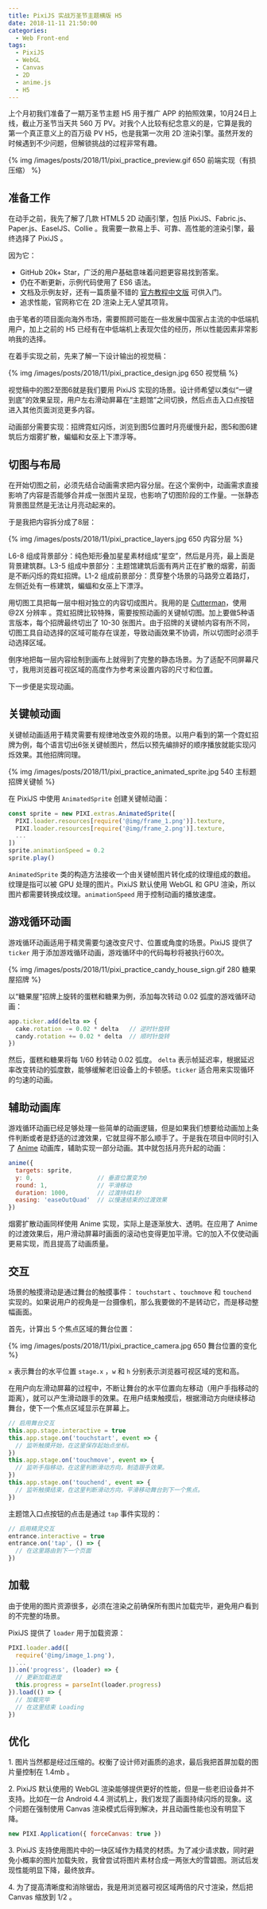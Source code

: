 ```yaml
---
title: PixiJS 实战万圣节主题横版 H5
date: 2018-11-11 21:50:00
categories:
  - Web Front-end
tags:
  - PixiJS
  - WebGL
  - Canvas
  - 2D
  - anime.js
  - H5
---
```


上个月初我们准备了一期万圣节主题 H5 用于推广 APP 的拍照效果，10月24日上线，截止万圣节当天共 560 万 PV。对我个人比较有纪念意义的是，它算是我的第一个真正意义上的百万级 PV H5，也是我第一次用 2D 渲染引擎。虽然开发的时候遇到不少问题，但解锁挑战的过程非常有趣。

<!-- more -->

{% img /images/posts/2018/11/pixi_practice_preview.gif 650 前端实现（有损压缩） %}

## 准备工作

在动手之前，我先了解了几款 HTML5 2D 动画引擎，包括 PixiJS、Fabric.js、Paper.js、EaselJS、Collie 。我需要一款易上手、可靠、高性能的渲染引擎，最终选择了 PixiJS 。

因为它：

- GitHub 20k+ Star，广泛的用户基础意味着问题更容易找到答案。
- 仍在不断更新，示例代码使用了 ES6 语法。
- 文档及示例友好，还有一篇质量不错的 [官方教程中文版](https://github.com/Zainking/learningPixi) 可供入门。
- 追求性能，官网称它在 2D 渲染上无人望其项背。

由于笔者的项目面向海外市场，需要照顾可能在一些发展中国家占主流的中低端机用户，加上之前的 H5 已经有在中低端机上表现欠佳的经历，所以性能因素非常影响我的选择。

在着手实现之前，先来了解一下设计输出的视觉稿：

{% img /images/posts/2018/11/pixi_practice_design.jpg 650 视觉稿 %}

视觉稿中的图2至图6就是我们要用 PixiJS 实现的场景。设计师希望以类似“一键到底”的效果呈现，用户左右滑动屏幕在“主题馆”之间切换，然后点击入口点按钮进入其他页面浏览更多内容。

动画部分需要实现：招牌霓虹闪烁，浏览到图5位置时月亮缓慢升起，图5和图6建筑后方烟雾扩散，蝙蝠和女巫上下漂浮等。

## 切图与布局

在开始切图之前，必须先结合动画需求把内容分层。在这个案例中，动画需求直接影响了内容是否能够合并成一张图片呈现，也影响了切图阶段的工作量。一张静态背景图显然是无法让月亮动起来的。

于是我把内容拆分成了8层：

{% img /images/posts/2018/11/pixi_practice_layers.jpg 650 内容分层 %}

L6-8 组成背景部分：纯色矩形叠加星星素材组成“星空”，然后是月亮，最上面是背景建筑群。L3-5 组成中景部分：主题馆建筑后面有两片正在扩散的烟雾，前面是不断闪烁的霓虹招牌。L1-2 组成前景部分：贯穿整个场景的马路旁立着路灯，左侧近处有一栋建筑，蝙蝠和女巫上下漂浮。

用切图工具把每一层中相对独立的内容切成图片。我用的是 [Cutterman](http://www.cutterman.cn/zh/cutterman)，使用 @2X 分辨率 。霓虹招牌比较特殊，需要按照动画的关键帧切图。加上要做5种语言版本，每个招牌最终切出了 10-30 张图片。由于招牌的关键帧内容有所不同，切图工具自动选择的区域可能存在误差，导致动画效果不协调，所以切图时必须手动选择区域。

倒序地把每一层内容绘制到画布上就得到了完整的静态场景。为了适配不同屏幕尺寸，我用浏览器可视区域的高度作为参考来设置内容的尺寸和位置。

下一步便是实现动画。

## 关键帧动画

关键帧动画适用于精灵需要有规律地改变外观的场景。以用户看到的第一个霓虹招牌为例，每个语言切出6张关键帧图片，然后以预先编排好的顺序播放就能实现闪烁效果。其他招牌同理。

{% img /images/posts/2018/11/pixi_practice_animated_sprite.jpg 540 主标题招牌关键帧 %}



在 PixiJS 中使用 `AnimatedSprite` 创建关键帧动画：

``` js
const sprite = new PIXI.extras.AnimatedSprite([
  PIXI.loader.resources[require('@img/frame_1.png')].texture,
  PIXI.loader.resources[require('@img/frame_2.png')].texture,
  ...
])
sprite.animationSpeed = 0.2
sprite.play()
```
`AnimatedSprite` 类的构造方法接收一个由关键帧图片转化成的纹理组成的数组。纹理是指可以被 GPU 处理的图片。PixiJS 默认使用 WebGL 和 GPU 渲染，所以图片都需要转换成纹理。`animationSpeed` 用于控制动画的播放速度。

## 游戏循环动画

游戏循环动画适用于精灵需要匀速改变尺寸、位置或角度的场景。PixiJS 提供了 `ticker` 用于添加游戏循环动画，游戏循环中的代码每秒将被执行60次。

{% img /images/posts/2018/11/pixi_practice_candy_house_sign.gif 280 糖果屋招牌 %}

以“糖果屋”招牌上旋转的蛋糕和糖果为例，添加每次转动 0.02 弧度的游戏循环动画：

``` js
app.ticker.add(delta => {
  cake.rotation -= 0.02 * delta   // 逆时针旋转
  candy.rotation += 0.02 * delta  // 顺时针旋转
})
```

然后，蛋糕和糖果将每 1/60 秒转动 0.02 弧度。 `delta` 表示帧延迟率，根据延迟率改变转动的弧度数，能够缓解老旧设备上的卡顿感。`ticker` 适合用来实现循环的匀速的动画。

## 辅助动画库

游戏循环动画已经足够处理一些简单的动画逻辑，但是如果我们想要给动画加上条件判断或者是舒适的过渡效果，它就显得不那么顺手了。于是我在项目中同时引入了 [Anime](http://animejs.com/) 动画库，辅助实现一部分动画。其中就包括月亮升起的动画：

``` js
anime({
  targets: sprite,
  y: 0,                  // 垂直位置变为0
  round: 1,              // 平滑移动
  duration: 1000,        // 过渡持续1秒
  easing: 'easeOutQuad'  // 以慢速结束的过渡效果
})
```

烟雾扩散动画同样使用 Anime 实现，实际上是逐渐放大、透明。在应用了 Anime 的过渡效果后，用户滑动屏幕时画面的滚动也变得更加平滑。它的加入不仅使动画更易实现，而且提高了动画质量。

## 交互

场景的触摸滑动是通过舞台的触摸事件： `touchstart` 、`touchmove` 和 `touchend` 实现的。如果说用户的视角是一台摄像机，那么我要做的不是转动它，而是移动整幅画面。

首先，计算出 5 个焦点区域的舞台位置：

{% img /images/posts/2018/11/pixi_practice_camera.jpg 650 舞台位置的变化 %}

`x` 表示舞台的水平位置 `stage.x` ，`w` 和 `h` 分别表示浏览器可视区域的宽和高。

在用户向左滑动屏幕的过程中，不断让舞台的水平位置向左移动（用户手指移动的距离），就可以产生滑动跟手的效果。在用户结束触摸后，根据滑动方向继续移动舞台，使下一个焦点区域显示在屏幕上。

``` js
// 启用舞台交互
this.app.stage.interactive = true
this.app.stage.on('touchstart', event => {
  // 监听触摸开始，在这里保存起始点坐标。
})
this.app.stage.on('touchmove', event => {
  // 监听手指移动，在这里判断滑动方向，制造跟手效果。
})
this.app.stage.on('touchend', event => {
  // 监听触摸结束，在这里判断滑动方向，平滑移动舞台到下一个焦点。
})
```

主题馆入口点按钮的点击是通过 `tap` 事件实现的：

``` js
// 启用精灵交互
entrance.interactive = true
entrance.on('tap', () => {
  // 在这里路由到下一个页面
})
```

## 加载

由于使用的图片资源很多，必须在渲染之前确保所有图片加载完毕，避免用户看到的不完整的场景。

PixiJS 提供了 `loader` 用于加载资源：

``` js
PIXI.loader.add([
  require('@img/image_1.png'),
  ...
]).on('progress', (loader) => {
  // 更新加载进度
  this.progress = parseInt(loader.progress)
}).load(() => {
  // 加载完毕
  // 在这里结束 Loading
})
```

## 优化

1\. 图片当然都是经过压缩的。权衡了设计师对画质的追求，最后我把首屏加载的图片量控制在 1.4mb 。

2\. PixiJS 默认使用的 WebGL 渲染能够提供更好的性能，但是一些老旧设备并不支持。比如在一台 Android 4.4 测试机上，我们发现了画面持续闪烁的现象。这个问题在强制使用 Canvas 渲染模式后得到解决，并且动画性能也没有明显下降。

``` js
new PIXI.Application({ forceCanvas: true })
```

3\. PixiJS 支持使用图片中的一块区域作为精灵的材质。为了减少请求数，同时避免小概率的图片加载失败，我曾尝试将图片素材合成一两张大的雪碧图。测试后发现性能明显下降，最终放弃。

4\. 为了提高清晰度和消除锯齿，我是用浏览器可视区域两倍的尺寸渲染，然后把 Canvas 缩放到 1/2 。
